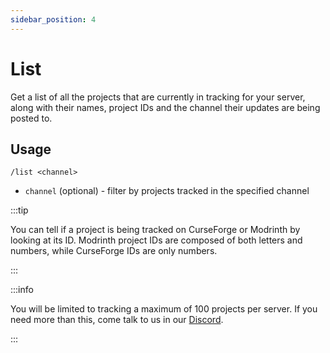 ```yaml
---
sidebar_position: 4
---
```


# List

Get a list of all the projects that are currently in tracking for your server, along with their names, project IDs and the channel their updates are being posted to.

## Usage

`/list <channel>`

- `channel` (optional) - filter by projects tracked in the specified channel

:::tip

You can tell if a project is being tracked on CurseForge or Modrinth by looking at its ID. Modrinth project IDs are composed of both letters and numbers, while CurseForge IDs are only numbers.

:::

:::info

You will be limited to tracking a maximum of 100 projects per server. If you need more than this, come talk to us in our [Discord](https://discord.gg/fm88jhzEbt).

:::
